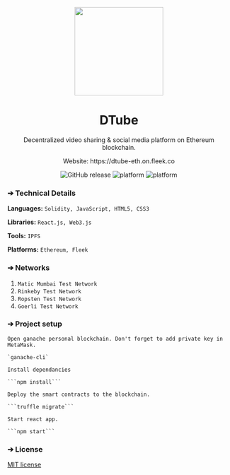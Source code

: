 <p align="center">
  <img align="center" src="https://github.com/AkhileshThite/DTube/blob/main/src/logo.png" width="200" height="200"></img>
</p>

<h1 align="center">DTube</h1>

<p aign="center">
  <p align="center">Decentralized video sharing & social media platform on Ethereum blockchain.</p>
  <p align="center">Website: <a href="https://dtube-eth.on.fleek.co"></a>https://dtube-eth.on.fleek.co</p>
</p>

<div align="center">
  <img src="https://img.shields.io/github/v/release/AkhileshThite/DTube" alt="GitHub release" />
  <img src="https://img.shields.io/github/repo-size/akhileshthite/DTube" alt="platform">
  <img src="https://img.shields.io/badge/Platform-Ethereum-purple.svg" alt="platform">
</div>

### ➔ Technical Details
**Languages:**
```Solidity, JavaScript, HTML5, CSS3```

**Libraries:** 
```React.js, Web3.js```

**Tools:** 
```IPFS```

**Platforms:** 
```Ethereum, Fleek```

### ➔ Networks
1. ```Matic Mumbai Test Network```
2. ```Rinkeby Test Network```
3. ```Ropsten Test Network```
4. ```Goerli Test Network```

### ➔ Project setup
```
Open ganache personal blockchain. Don't forget to add private key in MetaMask.

`ganache-cli`

Install dependancies

```npm install```

Deploy the smart contracts to the blockchain.

```truffle migrate```

Start react app.

```npm start```
```
### ➔ License
[MIT license](https://github.com/AkhileshThite/DTube/blob/main/LICENSE) 
